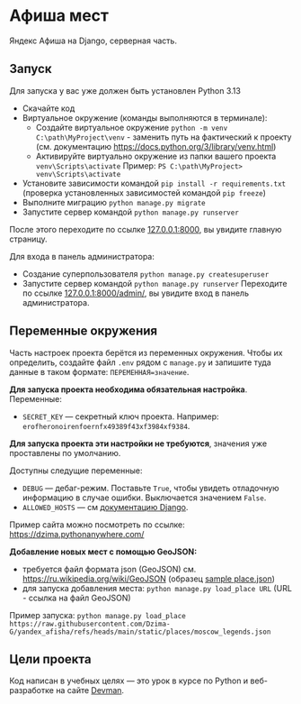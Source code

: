 # Афиша мест

Яндекс Афиша на Django, серверная часть.

## Запуск

Для запуска у вас уже должен быть установлен Python 3.13

- Скачайте код
- Виртуальное окружение (команды выполняются в терминале):  
  - Создайте виртуальное окружение `python -m venv C:\path\MyProject\venv` - заменить путь на фактический к проекту (см. документацию https://docs.python.org/3/library/venv.html)  
  - Активируйте виртуально окружение из папки вашего проекта `venv\Scripts\activate` Пример: `PS C:\path\MyProject> venv\Scripts\activate`
- Установите зависимости командой `pip install -r requirements.txt` (проверка установленных зависимостей командой  `pip freeze`)
- Выполните миграцию `python manage.py migrate`
- Запустите сервер командой `python manage.py runserver`

После этого переходите по ссылке [127.0.0.1:8000](http://127.0.0.1:8000), вы увидите главную страницу.

Для входа в панель администратора:

- Создание суперпользователя `python manage.py createsuperuser`
- Запустите сервер командой `python manage.py runserver`
Переходите по ссылке [127.0.0.1:8000/admin/](http://127.0.0.1:8000/admin/), вы увидите вход в панель администратора.

## Переменные окружения

Часть настроек проекта берётся из переменных окружения. Чтобы их определить, создайте файл `.env` рядом с `manage.py` и запишите туда данные в таком формате: `ПЕРЕМЕННАЯ=значение`.

**Для запуска проекта необходима обязательная настройка**.
Переменные:
- `SECRET_KEY` — секретный ключ проекта. Например: `erofheronoirenfoernfx49389f43xf3984xf9384`.

**Для запуска проекта эти настройки не требуются**, значения уже проставлены по умолчанию.

Доступны следущие переменные:
- `DEBUG` — дебаг-режим. Поставьте `True`, чтобы увидеть отладочную информацию в случае ошибки. Выключается значением `False`.
- `ALLOWED_HOSTS` — см [документацию Django](https://docs.djangoproject.com/en/3.1/ref/settings/#allowed-hosts).

Пример сайта можно посмотреть по ссылке: https://dzima.pythonanywhere.com/

**Добавление новых мест с помощью GeoJSON:**
- требуется файл формата json (GeoJSON) см. https://ru.wikipedia.org/wiki/GeoJSON (образец [sample place.json](https://github.com/Dzima-G/yandex_afisha/blob/main/sample%20place.json))
- для запуска добавления места: `python manage.py load_place URL` (URL - ссылка на файл GeoJSON)  

Пример запуска:
`python manage.py load_place https://raw.githubusercontent.com/Dzima-G/yandex_afisha/refs/heads/main/static/places/moscow_legends.json`
## Цели проекта

Код написан в учебных целях — это урок в курсе по Python и веб-разработке на сайте [Devman](https://dvmn.org).
